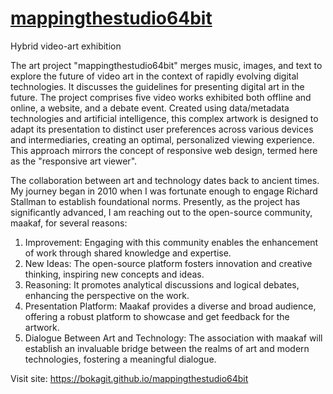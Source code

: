 # [mappingthestudio64bit](https://bokagit.github.io/mappingthestudio64bit/index.html)
 Hybrid video-art exhibition
 
 The art project "mappingthestudio64bit" merges music, images, and text to explore the future of video art in the context of rapidly evolving digital technologies. It discusses the guidelines for presenting digital art in the future. The project comprises five video works exhibited both offline and online, a website, and a debate event. Created using data/metadata technologies and artificial intelligence, this complex artwork is designed to adapt its presentation to distinct user preferences across various devices and intermediaries, creating an optimal, personalized viewing experience. This approach mirrors the concept of responsive web design, termed here as the "responsive art viewer".

The collaboration between art and technology dates back to ancient times. My journey began in 2010 when I was fortunate enough to engage Richard Stallman to establish foundational norms. Presently, as the project has significantly advanced, I am reaching out to the open-source community, maakaf, for several reasons:

1. Improvement: Engaging with this community enables the enhancement of work through shared knowledge and expertise.
2. New Ideas: The open-source platform fosters innovation and creative thinking, inspiring new concepts and ideas.
3. Reasoning: It promotes analytical discussions and logical debates, enhancing the perspective on the work.
4. Presentation Platform: Maakaf provides a diverse and broad audience, offering a robust platform to showcase and get feedback for the artwork.
5. Dialogue Between Art and Technology: The association with maakaf will establish an invaluable bridge between the realms of art and modern technologies, fostering a meaningful dialogue.

Visit site: https://bokagit.github.io/mappingthestudio64bit


